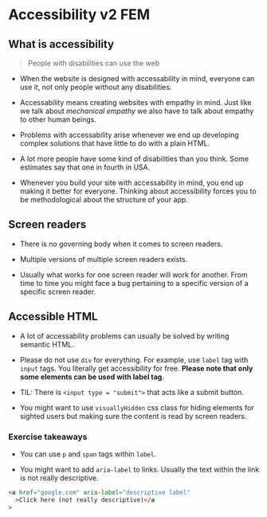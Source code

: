 # Accessibility v2 FEM

## What is accessibility

> People with disabilities can use the web

- When the website is designed with accessability in mind, everyone can use it, not only people without any disabilities.

- Accessability means creating websites with empathy in mind. Just like we talk about _mechanical empathy_ we also have to talk about
  empathy to other human beings.

- Problems with accessability arise whenever we end up developing complex solutions that have little to do with a plain HTML.

- A lot more people have some kind of disabilities than you think. Some estimates say that one in fourth in USA.

- Whenever you build your site with accessability in mind, you end up making it better for everyone.
  Thinking about accessibility forces you to be methodological about the structure of your app.

## Screen readers

- There is no governing body when it comes to screen readers.

- Multiple versions of multiple screen readers exists.

- Usually what works for one screen reader will work for another.
  From time to time you might face a bug pertaining to a specific version of a specific screen reader.

## Accessible HTML

- A lot of accessability problems can usually be solved by writing semantic HTML.

- Please do not use `div` for everything.
  For example, use `label` tag with `input` tags. You literally get accessibility for free. **Please note that only some elements can be used with label tag**.

- TIL: There is `<input type = "submit">` that acts like a submit button.

- You might want to use `visuallyHidden` css class for hiding elements for sighted users but making sure the content is read by screen readers.

### Exercise takeaways

- You can use `p` and `span` tags within `label`.

- You might want to add `aria-label` to links. Usually the text within the link is not really descriptive.

```html
<a href="google.com" aria-label="descriptive label"
  >Click here (not really descriptive)</a
>
```
